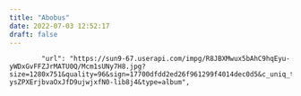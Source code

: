 ```yaml
---
title: "Abobus"
date: 2022-07-03 12:52:17
draft: false
---
```


            "url": "https://sun9-67.userapi.com/impg/R8JBXMwux5bAhC9hqEyu-yWDxGvFFZJrMATU0Q/Mcm1sUNy7H8.jpg?size=1280x751&quality=96&sign=17700dfdd2ed26f961299f4014dec0d5&c_uniq_tag=kLDnOcy5S9-ysZPXErjbvaOxJfD9ujwjxfN0-lib8j4&type=album",
